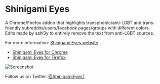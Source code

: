 # Shinigami Eyes

A Chrome/Firefox addon that highlights transphobic/anti-LGBT and trans-friendly subreddits/users/facebook pages/groups with different colors. Edits made by ashl3y to entirely remove the text from anti-LGBT sources.

For more information: [Shinigami Eyes website](https://shinigami-eyes.github.io/)

* [Shinigami Eyes for Chrome](https://chrome.google.com/webstore/detail/ijcpiojgefnkmcadacmacogglhjdjphj/)
* [Shinigami Eyes for Firefox](https://addons.mozilla.org/en-US/firefox/addon/shinigami-eyes/)



![Screenshot](https://raw.githubusercontent.com/shinigami-eyes/shinigami-eyes/master/images/preview.png)

Follow us on Twitter: [@ShinigamiEyesT](https://www.twitter.com/ShinigamiEyesT)
